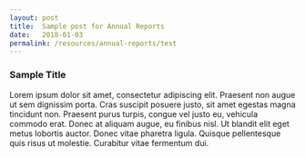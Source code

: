 ```yaml
---
layout: post
title:  Sample post for Annual Reports
date:   2018-01-03
permalink: /resources/annual-reports/test
---
```


### Sample Title

Lorem ipsum dolor sit amet, consectetur adipiscing elit. Praesent non augue ut sem dignissim porta. Cras suscipit posuere justo, sit amet egestas magna tincidunt non. Praesent purus turpis, congue vel justo eu, vehicula commodo erat. Donec at aliquam augue, eu finibus nisl. Ut blandit elit eget metus lobortis auctor. Donec vitae pharetra ligula. Quisque pellentesque quis risus ut molestie. Curabitur vitae fermentum dui.
